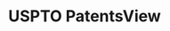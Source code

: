 ---
bigquery: https://console.cloud.google.com/bigquery?p=patents-public-data&d=patentsview&page=dataset
citation: Attribution should be given to PatentsView for use, distribution, or derivative
  works.
code: https://github.com/CSSIP-AIR/PatentsView-Code-Snippets/
contributors: USPTO
cost: None
description: 'PatentsView includes US patent data including raw data (summaries, applications,
  pregrant applications), disambugations of inventors and assignees, and inventor
  gender estimates.  Also foreign priority data, # of figures and sheets, and government
  interest statements.'
documentation: https://patentsview.org/query/builder-faqs
last_edit: Mon, 04 Apr 2022 19:02:57 GMT
location: https://patentsview.org/
maintained_by: USPTO
record_creation_timestamp: 12/2/2020 17:20:46
schema_fields: '[''rawinventor_id'', ''disamb_inventor_id_20200630'', ''level_three'',
  ''withdrawn'', ''relkind'', ''disamb_assignee_id_20200630'', ''deceased'', ''f371_date'',
  ''fname'', ''group_id'', ''disamb_assignee_id_20191008'', ''mainclass_id'', ''id'',
  ''disclaimer_date'', ''lawyer_id'', ''term_disclaimer'', ''classification_status'',
  ''filename'', ''latin_name'', ''citation_id'', ''disamb_assignee_id_20200929'',
  ''subclass_id'', ''text'', ''location_id'', ''disamb_inventor_id_20200331'', ''disamb_inventor_id_20201229'',
  ''rawassignee_id'', ''publication_number'', ''application_id'', ''classification_data_source'',
  ''state_fips'', ''uuid'', ''latlong'', ''section'', ''type'', ''title'', ''county'',
  ''country_transformed'', ''variety'', ''disamb_inventor_id_20191231'', ''status'',
  ''reldocno'', ''kind'', ''num_sheets'', ''latitude'', ''rawlocation_id'', ''disamb_inventor_id_20170307'',
  ''_102_date'', ''sector_title'', ''section_id'', ''organization'', ''inventor_id'',
  ''subgroup'', ''disamb_assignee_id_20191231'', ''term_extension'', ''patent_id'',
  ''num'', ''level_one'', ''state'', ''ipc_class'', ''disamb_inventor_id_20180528'',
  ''rel_id'', ''classification_level'', ''male_flag'', ''exemplary'', ''symbol_position'',
  ''group'', ''designation'', ''applicant_type'', ''category_id'', ''lname'', ''category'',
  ''disamb_inventor_id_20190820'', ''role'', ''series_code'', ''male'', ''disamb_assignee_id_20190312'',
  ''disamb_inventor_id_20170808'', ''date'', ''length'', ''num_figures'', ''subcategory_id'',
  ''disamb_assignee_id_20181127'', ''contract_award_number'', ''name_last'', ''level_two'',
  ''rule_47'', ''dependent'', ''sequence'', ''term_grant'', ''name'', ''action_date'',
  ''disamb_inventor_id_20200929'', ''disamb_inventor_id_20171003'', ''main_group'',
  ''num_claims'', ''classification_value'', ''county_fips'', ''name_first'', ''longitude'',
  ''field_title'', ''disamb_inventor_id_20191008'', ''assignee_id'', ''doc_type'',
  ''number'', ''abstract'', ''disamb_assignee_id_20190820'', ''disamb_inventor_id_20171226'',
  ''field_id'', ''disamb_inventor_id_20181127'', ''ipc_version_indicator'', ''subclass'',
  ''organization_id'', ''disamb_assignee_id_20200331'', ''doctype'', ''gi_statement'',
  ''f102_date'', ''subsection_id'', ''country'', ''disamb_inventor_id_20190312'',
  ''city'', ''subgroup_id'', ''lapse_of_patent'', ''attribution_status'', ''_371_date'']'
shortname: patentsview
tags:
- disambiguation
- United States
- gender
terms_of_use: Creative Commons Attribution 4.0 International License.
timeframe: 1963-1999
title: USPTO PatentsView
uuid: cf1780b1-e265-4e49-8d1d-83b9cfe0fd9a
---